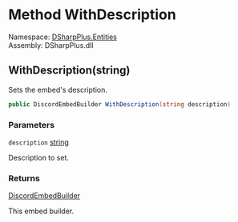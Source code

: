 # Method WithDescription

Namespace: [DSharpPlus.Entities](DSharpPlus.Entities.md)  
Assembly: DSharpPlus.dll

## <a id="DSharpPlus_Entities_DiscordEmbedBuilder_WithDescription_System_String_"></a>WithDescription\(string\)

Sets the embed's description.

```csharp
public DiscordEmbedBuilder WithDescription(string description)
```

### Parameters

`description` [string](https://learn.microsoft.com/dotnet/api/system.string)

Description to set.

### Returns

[DiscordEmbedBuilder](DSharpPlus.Entities.DiscordEmbedBuilder.md)

This embed builder.

